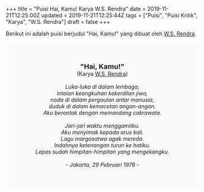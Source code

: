 +++
title = "Puisi Hai, Kamu! Karya W.S. Rendra"
date = 2019-11-21T12:25:00Z
updated = 2019-11-21T12:25:44Z
tags = ["Puisi", "Puisi Kritik", "Karya", "W.S. Rendra"]
draft = false
+++

<div dir="ltr" style="text-align: left;" trbidi="on"><div style="text-align: justify;">Berikut ini adalah puisi berjudul "Hai, Kamu!" yang dibuat oleh <a href="https://ensiklopedia.kemdikbud.go.id/sastra/artikel/Rendra" target="_blank">W.S. Rendra</a>.</div><br /><div style="background: #FAFAFA; font-size: 14px; height: auto; margin: 0 auto; padding: 50px; text-align: center; width: auto;"><span style="font-size: 18px;"><b>"Hai, Kamu!"</b></span><br />(Karya <a href="https://www.sekata.web.id/tags/w.s.-rendra" target="_blank">W.S. Rendra</a>) <br /><br /><i>Luka-luka di dalam lembaga,<br />intaian keangkuhan kekerdilan jiwa,<br />noda di dalam pergaulan antar manusia,<br />duduk di dalam kemacetan angan-angan.<br />Aku berontak dengan memandang cakrawala.<br /><br />Jari-jari waktu menggamitku.<br />Aku menyimak kepada arus kali.<br />Lagu margasatwa agak mereda.<br />Indahnya ketenangan turun ke hatiku.<br />Lepas sudah himpitan-himpitan yang mengekangku.<br /><br />- Jakarta, 29 Pebruari 1978 -</i></div></div>
